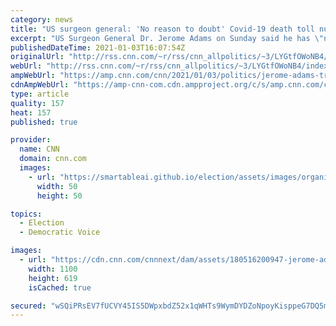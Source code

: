 ```yaml
---
category: news
title: "US surgeon general: 'No reason to doubt' Covid-19 death toll number after Trump claims deaths 'exaggerated'"
excerpt: "US Surgeon General Dr. Jerome Adams on Sunday said he has \"no reason to doubt\" the US Centers for Disease Control and Prevention's Covid-19 death toll, contradicting President Donald Trump's claim that the agency has \"exaggerated\" its numbers.\n    \n"
publishedDateTime: 2021-01-03T16:07:54Z
originalUrl: "http://rss.cnn.com/~r/rss/cnn_allpolitics/~3/LYGtfOWoNB4/index.html"
webUrl: "http://rss.cnn.com/~r/rss/cnn_allpolitics/~3/LYGtfOWoNB4/index.html"
ampWebUrl: "https://amp.cnn.com/cnn/2021/01/03/politics/jerome-adams-trump-coronavirus-death-toll-cnntv/index.html"
cdnAmpWebUrl: "https://amp-cnn-com.cdn.ampproject.org/c/s/amp.cnn.com/cnn/2021/01/03/politics/jerome-adams-trump-coronavirus-death-toll-cnntv/index.html"
type: article
quality: 157
heat: 157
published: true

provider:
  name: CNN
  domain: cnn.com
  images:
    - url: "https://smartableai.github.io/election/assets/images/organizations/cnn.com-50x50.jpg"
      width: 50
      height: 50

topics:
  - Election
  - Democratic Voice

images:
  - url: "https://cdn.cnn.com/cnnnext/dam/assets/180516200947-jerome-adams-super-tease.jpg"
    width: 1100
    height: 619
    isCached: true

secured: "wSQiPRsEV7fUCVY45IS5DWpxbdZ52x1qWHTs9WymDYDZoNpoyKisppeG7DQ5mCg6eGg0LrTJo1hJv252NG7MbFuGVxBSzQhHOwE3i5B770ROpxgKgZDnnpyeqHrEcRb/0zNPorBIPVygLQmQJA8P7uqewWx5DQ7qsJRgwdj9yMpo9Evge9xDlwxREOAmyRijFLUWLlmX7qfhJiwGSuOPdKTm69LKRfcDlOxXod6dsz0GcQZraat3RcgrD2h7/M/Fm+YFZOOzTSmVNZnaVanGhSzwxuh2X2i2KVuBAJGV3n1fZnu9gnEiTobXLTV0yWOLHE4HrXtMNsMX49TY6NRieipI8xIdUVMXDjPcYgFlmcQ=;W1qOnC9zyPduQAc7opqS7g=="
---
```


